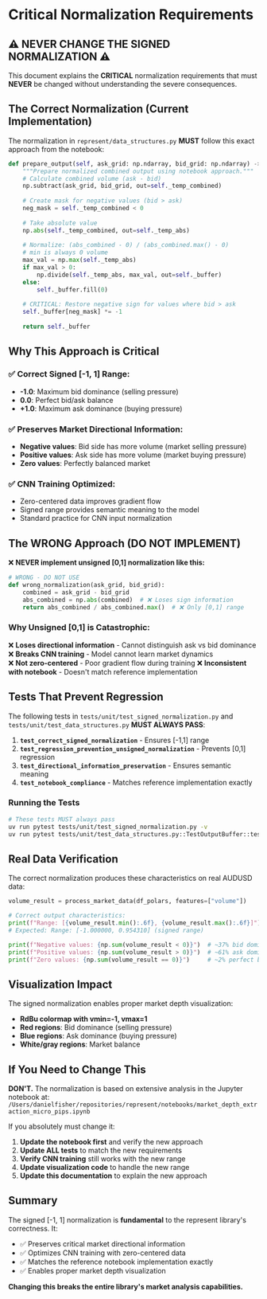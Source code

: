 # Critical Normalization Requirements

## ⚠️ NEVER CHANGE THE SIGNED NORMALIZATION ⚠️

This document explains the **CRITICAL** normalization requirements that must **NEVER** be changed without understanding the severe consequences.

## The Correct Normalization (Current Implementation)

The normalization in `represent/data_structures.py` **MUST** follow this exact approach from the notebook:

```python
def prepare_output(self, ask_grid: np.ndarray, bid_grid: np.ndarray) -> np.ndarray:
    """Prepare normalized combined output using notebook approach."""
    # Calculate combined volume (ask - bid)
    np.subtract(ask_grid, bid_grid, out=self._temp_combined)
    
    # Create mask for negative values (bid > ask)
    neg_mask = self._temp_combined < 0
    
    # Take absolute value 
    np.abs(self._temp_combined, out=self._temp_abs)
    
    # Normalize: (abs_combined - 0) / (abs_combined.max() - 0)
    # min is always 0 volume
    max_val = np.max(self._temp_abs)
    if max_val > 0:
        np.divide(self._temp_abs, max_val, out=self._buffer)
    else:
        self._buffer.fill(0)
        
    # CRITICAL: Restore negative sign for values where bid > ask
    self._buffer[neg_mask] *= -1
    
    return self._buffer
```

## Why This Approach is Critical

### ✅ **Correct Signed [-1, 1] Range:**
- **-1.0**: Maximum bid dominance (selling pressure)
- **0.0**: Perfect bid/ask balance  
- **+1.0**: Maximum ask dominance (buying pressure)

### ✅ **Preserves Market Directional Information:**
- **Negative values**: Bid side has more volume (market selling pressure)
- **Positive values**: Ask side has more volume (market buying pressure)
- **Zero values**: Perfectly balanced market

### ✅ **CNN Training Optimized:**
- Zero-centered data improves gradient flow
- Signed range provides semantic meaning to the model
- Standard practice for CNN input normalization

## The WRONG Approach (DO NOT IMPLEMENT)

❌ **NEVER implement unsigned [0,1] normalization like this:**

```python
# WRONG - DO NOT USE
def wrong_normalization(ask_grid, bid_grid):
    combined = ask_grid - bid_grid
    abs_combined = np.abs(combined)  # ❌ Loses sign information
    return abs_combined / abs_combined.max()  # ❌ Only [0,1] range
```

### Why Unsigned [0,1] is Catastrophic:

❌ **Loses directional information** - Cannot distinguish ask vs bid dominance
❌ **Breaks CNN training** - Model cannot learn market dynamics  
❌ **Not zero-centered** - Poor gradient flow during training
❌ **Inconsistent with notebook** - Doesn't match reference implementation

## Tests That Prevent Regression

The following tests in `tests/unit/test_signed_normalization.py` and `tests/unit/test_data_structures.py` **MUST ALWAYS PASS**:

1. **`test_correct_signed_normalization`** - Ensures [-1,1] range
2. **`test_regression_prevention_unsigned_normalization`** - Prevents [0,1] regression  
3. **`test_directional_information_preservation`** - Ensures semantic meaning
4. **`test_notebook_compliance`** - Matches reference implementation exactly

### Running the Tests

```bash
# These tests MUST always pass
uv run pytest tests/unit/test_signed_normalization.py -v
uv run pytest tests/unit/test_data_structures.py::TestOutputBuffer::test_correct_signed_normalization -v
```

## Real Data Verification

The correct normalization produces these characteristics on real AUDUSD data:

```python
volume_result = process_market_data(df_polars, features=["volume"])

# Correct output characteristics:
print(f"Range: [{volume_result.min():.6f}, {volume_result.max():.6f}]")
# Expected: Range: [-1.000000, 0.954310] (signed range)

print(f"Negative values: {np.sum(volume_result < 0)}")  # ~37% bid dominance
print(f"Positive values: {np.sum(volume_result > 0)}")  # ~61% ask dominance  
print(f"Zero values: {np.sum(volume_result == 0)}")     # ~2% perfect balance
```

## Visualization Impact

The signed normalization enables proper market depth visualization:

- **RdBu colormap with vmin=-1, vmax=1**
- **Red regions**: Bid dominance (selling pressure)
- **Blue regions**: Ask dominance (buying pressure)  
- **White/gray regions**: Market balance

## If You Need to Change This

**DON'T.** The normalization is based on extensive analysis in the Jupyter notebook at:
`/Users/danielfisher/repositories/represent/notebooks/market_depth_extraction_micro_pips.ipynb`

If you absolutely must change it:

1. **Update the notebook first** and verify the new approach
2. **Update ALL tests** to match the new requirements  
3. **Verify CNN training** still works with the new range
4. **Update visualization code** to handle the new range
5. **Update this documentation** to explain the new approach

## Summary

The signed [-1, 1] normalization is **fundamental** to the represent library's correctness. It:

- ✅ Preserves critical market directional information
- ✅ Optimizes CNN training with zero-centered data  
- ✅ Matches the reference notebook implementation exactly
- ✅ Enables proper market depth visualization

**Changing this breaks the entire library's market analysis capabilities.**
